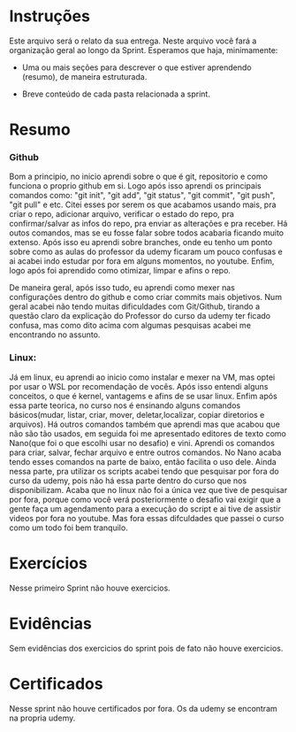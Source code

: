 # Instruções

Este arquivo será o relato da sua entrega. Neste arquivo você fará a organização geral ao longo da Sprint. Esperamos que haja, minimamente:

- Uma ou mais seções para descrever o que estiver aprendendo (resumo), de maneira estruturada.

- Breve conteúdo de cada pasta relacionada a sprint.

# Resumo

### Github

Bom a principio, no inicio aprendi sobre o que é git, repositorio e como funciona o proprio github em si. 
Logo após isso aprendi os principais comandos como: "git init", "git add", "git status", "git commit", "git push", "git pull" e etc. Citei esses por serem os que acabamos usando mais, pra criar o repo, adicionar arquivo, verificar o estado do repo, pra confirmar/salvar as infos do repo, pra enviar as alterações e pra receber. Há outos comandos, mas se eu fosse falar sobre todos acabaria ficando muito extenso. Após isso eu aprendi sobre branches, onde eu tenho um ponto sobre como as aulas do professor da udemy ficaram um pouco confusas e ai acabei indo estudar por fora em alguns momentos, no youtube. Enfim, logo após foi aprendido como otimizar, limpar e afins o repo. 

De maneira geral, após isso tudo, eu aprendi como mexer nas configurações dentro do github e como criar commits mais objetivos. Num geral acabei não tendo muitas dificuldades com Git/Github, tirando a questão claro da explicação do Professor do curso da udemy ter ficado confusa, mas como dito acima com algumas pesquisas acabei me encontrando no assunto. 

### Linux:

Já em linux, eu aprendi ao inicio como instalar e mexer na VM, mas optei por usar o WSL por recomendação de vocês. Após isso entendi alguns conceitos, o que é kernel, vantagems e afins de se usar linux. Enfim após essa parte teorica, no curso nos é ensinando alguns comandos básicos(mudar, listar, criar, mover, deletar,localizar, copiar diretorios e arquivos). Há outros comandos também que aprendi mas que acabou que não são tão usados, em seguida foi me apresentado editores de texto como Nano(que foi o que escolhi usar no desafio) e vini. Aprendi os comandos para criar, salvar, fechar arquivo e entre outros comandos. No Nano acaba tendo esses comandos na parte de baixo, então facilita o uso dele. Ainda nessa parte, pra utilizar os scripts acabei tendo que pesquisar por fora do curso da udemy, pois não há essa parte dentro do curso que nos disponibilizam. Acaba que no linux não foi a única vez que tive de pesquisar por fora, porque como você verá posteriormente o desafio vai exigir que a gente faça um agendamento para a execução do script e ai tive de assistir videos por fora no youtube. Mas fora essas difculdades que passei o curso como um todo foi bem tranquilo.


# Exercícios

Nesse primeiro Sprint não houve exercicios.

# Evidências


Sem evidências dos exercicios do sprint pois de fato não houve exercicios.

# Certificados

Nesse sprint não houve certificados por fora. Os da udemy se encontram na propria udemy.


